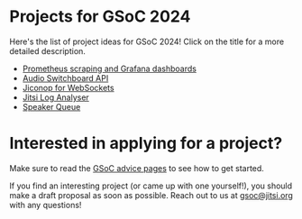 # Projects for GSoC 2024

Here's the list of project ideas for GSoC 2024! Click on the title for a more detailed description. 

* [Prometheus scraping and Grafana dashboards](2024/prometheus-grafana.md)
* [Audio Switchboard API](2024/audio-switchboard.md)
* [Jiconop for WebSockets](2024/jiconop-ws.md)
* [Jitsi Log Analyser](2024/logan.md)
* [Speaker Queue](2024/speaker-queue.md)

# Interested in applying for a project?

Make sure to read the [GSoC advice pages](https://developers.google.com/open-source/gsoc/help/student-advice/) to see how to get started.

If you find an interesting project (or came up with one yourself!), you should make a draft proposal as soon as possible. 
Reach out to us at gsoc@jitsi.org with any questions!
